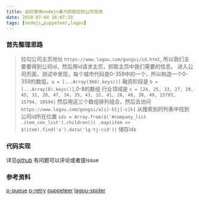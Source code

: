 ```yaml
---
title: 如何使用nodejs暴力抓取拉钩公司信息
date: 2018-07-04 16:07:33
tags: [nodejs,puppeteer,lagou]
---
```

### 首先整理思路
> 拉勾公司主页地址 `https://www.lagou.com/gongsi/id.html`, 所以我们主要要得到公司id，然后用id请求主页，抓取主页中我们需要的信息。
> 进入公司页面，测试中发现，每个城市代码是0-359中的一个，所以构造一个0-359的数组，`a = [...Array(360).keys()]`
> 融资阶段是 `b = [...Array(8).keys()]`,0-8的数组
> 行业领域是 `c = [24, 25, 33, 27, 29, 45, 31, 28, 47, 34, 35, 43, 32, 41, 26, 48, 38, 49, 15793, 15794, 10594]`
> 然后用这三个数组排列组合，然后去访问`https://www.lagou.com/gongsi/a[i]-b[j]-c[k]`
> 从搜索到的列表中找到公司id所在位置 `ids = Array.from($('#company_list .item_con_list').children())
    .map(item => $(item).find('a').data('lg-tj-cid'))`
> 储存ids
### 代码实现
详见[github](https://github.com/whyour/lagou-company-spider)
有问题可以评论或者提issue
### 参考资料
[p-queue](https://github.com/sindresorhus/p-queue)
[p-retry](https://github.com/sindresorhus/p-retry)
[puppeteer](https://github.com/GoogleChrome/puppeteer)
[lagou-spider](https://github.com/yesvods/lagou-spider)